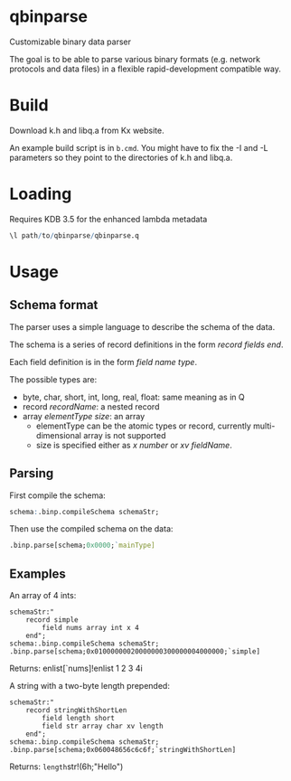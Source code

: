 # qbinparse
Customizable binary data parser

The goal is to be able to parse various binary formats (e.g. network protocols and data files)
in a flexible rapid-development compatible way.

# Build
Download k.h and libq.a from Kx website.

An example build script is in ```b.cmd```. You might have to fix the -I and -L parameters 
so they point to the directories of k.h and libq.a.

# Loading 
Requires KDB 3.5 for the enhanced lambda metadata

```q
\l path/to/qbinparse/qbinparse.q
```

# Usage
## Schema format
The parser uses a simple language to describe the schema of the data.

The schema is a series of record definitions in the form *record* _fields_ *end*.

Each field definition is in the form *field* _name_ _type_.

The possible types are:
* byte, char, short, int, long, real, float: same meaning as in Q
* record _recordName_: a nested record
* array _elementType_ _size_: an array
  * elementType can be the atomic types or record, currently multi-dimensional array is not supported
  * size is specified either as *x* _number_ or *xv* _fieldName_.

## Parsing
First compile the schema:
```q
schema:.binp.compileSchema schemaStr;
```
Then use the compiled schema on the data:
```q
.binp.parse[schema;0x0000;`mainType]
```

## Examples

An array of 4 ints:
```
schemaStr:"
    record simple
        field nums array int x 4
    end";
schema:.binp.compileSchema schemaStr;
.binp.parse[schema;0x01000000020000000300000004000000;`simple]
```
Returns: enlist[`nums]!enlist 1 2 3 4i

A string with a two-byte length prepended:
```
schemaStr:"
    record stringWithShortLen
        field length short
        field str array char xv length
    end";
schema:.binp.compileSchema schemaStr;
.binp.parse[schema;0x060048656c6c6f;`stringWithShortLen]
```
Returns: `length`str!(6h;"Hello")



